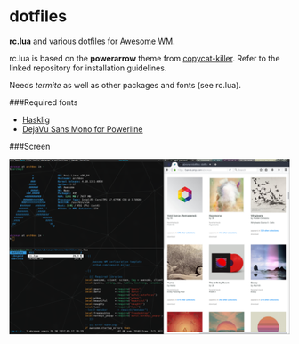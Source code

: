 dotfiles
=================

**rc.lua** and various dotfiles for [Awesome WM](https://awesomewm.org/).

rc.lua is based on the **powerarrow** theme from
[copycat-killer](https://github.com/copycat-killer/awesome-copycats). Refer to the linked repository for installation guidelines.

Needs *termite* as well as other packages and fonts (see rc.lua).

###Required fonts

- [Hasklig](https://github.com/i-tu/Hasklig/)
- [DejaVu Sans Mono for Powerline](https://github.com/powerline/fonts)

###Screen

![Desktop Screen](screen.png)